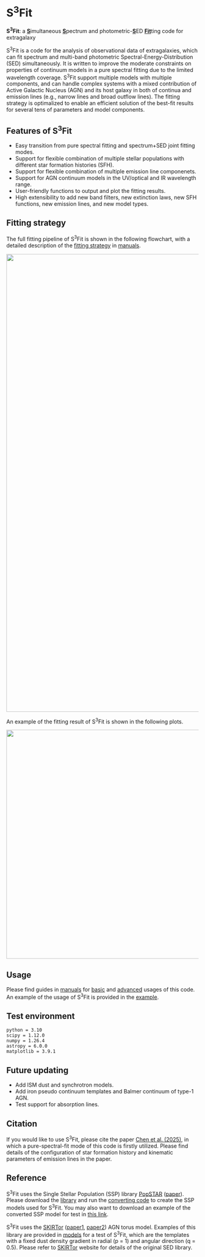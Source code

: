 # S<sup>3</sup>Fit
**S<sup>3</sup>Fit**: a <ins>**S**</ins>imultaneous <ins>**S**</ins>pectrum and photometric-<ins>**S**</ins>ED <ins>**Fit**</ins>ting code for extragalaxy

S<sup>3</sup>Fit is a code for the analysis of observational data of extragalaxies, which can fit spectrum and multi-band photometric Spectral-Energy-Distribution (SED) simultaneously. It is written to improve the moderate constraints on properties of continuum models in a pure spectral fitting due to the limited wavelength coverage. 
S<sup>3</sup>Fit support multiple models with multiple components, 
and can handle complex systems with a mixed contribution of Active Galactic Nucleus (AGN) and its host galaxy
in both of continua and emission lines (e.g., narrow lines and broad outflow lines). 
The fitting strategy is optimalized to enable an efficient solution of 
the best-fit results for several tens of parameters and model components. 

## Features of S<sup>3</sup>Fit
- Easy transition from pure spectral fitting and spectrum+SED joint fitting modes. 
- Support for flexible combination of multiple stellar populations with different star formation histories (SFH). 
- Support for flexible combination of multiple emission line componenets.
- Support for AGN continuum models in the UV/optical and IR wavelength range. 
- User-friendly functions to output and plot the fitting results. 
- High extensibility to add new band filters, new extinction laws, new SFH functions, new emission lines, and new model types. 

## Fitting strategy
The full fitting pipeline of S<sup>3</sup>Fit is shown in the following flowchart, with a detailed description of the [fitting strategy](manuals/fitting_strategy.md) in [manuals](manuals/). 
<p align="center"> <img src="https://github.com/user-attachments/assets/4f9dec46-8f6b-48da-91a0-b704ba13d28d" width="1200">

An example of the fitting result of S<sup>3</sup>Fit is shown in the following plots. 
<p align="center"> <img src="https://github.com/user-attachments/assets/683f5837-d364-4a53-8113-a05d56f9ef5b" width="600">

## Usage
Please find guides in [manuals](manuals/) for [basic](manuals/basic_usage.md) and [advanced](manuals/advanced_usage.md) usages of this code. 
An example of the usage of S<sup>3</sup>Fit is provided in the [example](example/example.ipynb). 

## Test environment
```
python = 3.10
scipy = 1.12.0
numpy = 1.26.4
astropy = 6.0.0
matplotlib = 3.9.1
```

## Future updating
- Add ISM dust and synchrotron models.
- Add iron pseudo continuum templates and Balmer continuum of type-1 AGN.
- Test support for absorption lines. 

## Citation
If you would like to use S<sup>3</sup>Fit, please cite the paper [Chen et al. (2025)][1], in which a pure-spectral-fit mode of this code is firstly utilized. 
Please find details of the configuration of star formation history and kinematic parameters of emission lines in the paper. 

## Reference
S<sup>3</sup>Fit uses the Single Stellar Population (SSP) library [PopSTAR][2] ([paper][3]). 
Please download the [library][2] and run the [converting code](models/convert_popstar_ssp.py) 
to create the SSP models used for S<sup>3</sup>Fit. 
You may also want to download an example of the converted SSP model for test in [this link][7].

S<sup>3</sup>Fit uses the [SKIRTor][4] ([paper1][5], [paper2][6]) AGN torus model. 
Examples of this library are provided in [models](models/) for a test of S<sup>3</sup>Fit, 
which are the templates with a fixed dust density gradient in radial (p = 1) and angular direction (q = 0.5). 
Please refer to [SKIRTor][4] website for details of the original SED library. 

[1]: <https://iopscience.iop.org/article/10.3847/1538-4357/ad93ab>
[2]: <https://www.fractal-es.com/PopStar/>
[3]: <https://academic.oup.com/mnras/article/506/4/4781/6319511>
[4]: https://sites.google.com/site/skirtorus/sed-library?authuser=0
[5]: http://adsabs.harvard.edu/abs/2012MNRAS.420.2756S
[6]: http://adsabs.harvard.edu/abs/2016MNRAS.458.2288S
[7]: https://drive.google.com/file/d/1JwdBOnl6APwFmadIX8BYLcLyFNZvnuYg/view?usp=share_link
[8]: https://docs.scipy.org/doc/scipy/reference/generated/scipy.optimize.least_squares.html#r20fc1df64af7-stir
